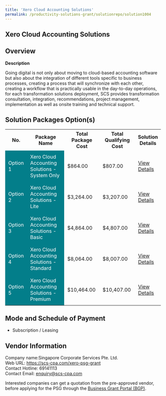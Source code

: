 ```yaml
---
title: 'Xero Cloud Accounting Solutions'
permalink: /productivity-solutions-grant/solutionrepo/solution1004
---
```


## Xero Cloud Accounting Solutions

## Overview

**Description**

Going digital is not only about moving to cloud-based accounting software but also about the integration of different tools specific to business processes, creating a process that will synchronize with each other, creating a workflow that is practically usable in the day-to-day operations, for each transformation solutions deployment, SCS provides transformation consultation, integration, recommendations, project management, implementation as well as onsite training and technical support.

## Solution Packages Option(s)

<table>
<tr>
<th><b>No.</b></th>
<th><b>Package Name</b></th>
<th><b>Total Package Cost</b></th>
<th><b>Total Qualifying Cost</b></th>
<th><b>Solution Details</b></th>
</tr>
<tr>
<td style='padding: 10px; background-color: #037E8A; color: #FFFFFF;'>Option 1</td>
<td style='padding: 10px; background-color: #037E8A; color: #FFFFFF;'>Xero Cloud Accounting Solutions - System Only</td>
<td style='padding: 10px;'>$864.00</td>
<td style='padding: 10px;'>$807.00</td>
<td style='padding: 10px;'><a href='/images/psg/Singapore_Corporate_Services_Xero_DesensitisedPart1.pdf' target='_blank'>View Details</a></td>
</tr>
<tr>
<td style='padding: 10px; background-color: #037E8A; color: #FFFFFF;'>Option 2</td>
<td style='padding: 10px; background-color: #037E8A; color: #FFFFFF;'>Xero Cloud Accounting Solutions - Lite</td>
<td style='padding: 10px;'>$3,264.00</td>
<td style='padding: 10px;'>$3,207.00</td>
<td style='padding: 10px;'><a href='/images/psg/Singapore_Corporate_Services_Xero_DesensitisedPart2.pdf' target='_blank'>View Details</a></td>
</tr>
<tr>
<td style='padding: 10px; background-color: #037E8A; color: #FFFFFF;'>Option 3</td>
<td style='padding: 10px; background-color: #037E8A; color: #FFFFFF;'>Xero Cloud Accounting Solutions - Basic</td>
<td style='padding: 10px;'>$4,864.00</td>
<td style='padding: 10px;'>$4,807.00</td>
<td style='padding: 10px;'><a href='/images/psg/Singapore_Corporate_Services_Xero_DesensitisedPart3.pdf' target='_blank'>View Details</a></td>
</tr>
<tr>
<td style='padding: 10px; background-color: #037E8A; color: #FFFFFF;'>Option 4</td>
<td style='padding: 10px; background-color: #037E8A; color: #FFFFFF;'>Xero Cloud Accounting Solutions - Standard</td>
<td style='padding: 10px;'>$8,064.00</td>
<td style='padding: 10px;'>$8,007.00</td>
<td style='padding: 10px;'><a href='/images/psg/Singapore_Corporate_Services_Xero_DesensitisedPart4.pdf' target='_blank'>View Details</a></td>
</tr>
<tr>
<td style='padding: 10px; background-color: #037E8A; color: #FFFFFF;'>Option 5</td>
<td style='padding: 10px; background-color: #037E8A; color: #FFFFFF;'>Xero Cloud Accounting Solutions - Premium</td>
<td style='padding: 10px;'>$10,464.00</td>
<td style='padding: 10px;'>$10,407.00</td>
<td style='padding: 10px;'><a href='/images/psg/Singapore_Corporate_Services_Xero_DesensitisedPart5.pdf' target='_blank'>View Details</a></td>
</tr>
</table>

## Mode and Schedule of Payment

 - Subscription / Leasing

## Vendor Information

 Company name:Singapore Corporate Services Pte. Ltd.<br>Web URL: https://scs-cpa.com/xero-psg-grant <br>Contact Hotline: 69141113 <br>Contact Email: enquiry@scs-cpa.com 

Interested companies can get a quotation from the pre-approved vendor, before applying for the PSG through the <a href='https://www.businessgrants.gov.sg/' target='_blank' rel='noopener'>Business Grant Portal (BGP)</a>.

<script src="/jquery/resize-tables.js"></script>
